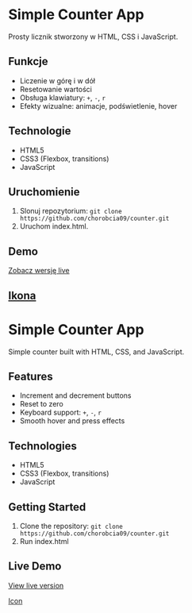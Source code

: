 # Simple Counter App

Prosty licznik stworzony w HTML, CSS i JavaScript.

## Funkcje
- Liczenie w górę i w dół
- Resetowanie wartości
- Obsługa klawiatury: `+`, `-`, `r`
- Efekty wizualne: animacje, podświetlenie, hover

## Technologie
- HTML5
- CSS3 (Flexbox, transitions)
- JavaScript 

## Uruchomienie
1. Slonuj repozytorium:
`git clone https://github.com/chorobcia09/counter.git`
2. Uruchom index.html.

## Demo
[Zobacz wersję live](https://chorobcia09.github.io/counter/)

[Ikona](https://www.flaticon.com/free-icon/cash-register_17975324?term=counter&page=1&position=10&origin=search&related_id=17975324)
---

# Simple Counter App

Simple counter built with HTML, CSS, and JavaScript.

## Features
- Increment and decrement buttons
- Reset to zero
- Keyboard support: `+`, `-`, `r`
- Smooth hover and press effects

## Technologies
- HTML5
- CSS3 (Flexbox, transitions)
- JavaScript

## Getting Started

1. Clone the repository:
`git clone https://github.com/chorobcia09/counter.git`
2. Run index.html

## Live Demo 
[View live version](https://chorobcia09.github.io/counter/)

[Icon](https://www.flaticon.com/free-icon/cash-register_17975324?term=counter&page=1&position=10&origin=search&related_id=17975324)
